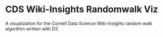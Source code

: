 # CDS Wiki-Insights Randomwalk Viz
A visualization for the Cornell Data Science Wiki-Insights random walk algorithm written with D3
